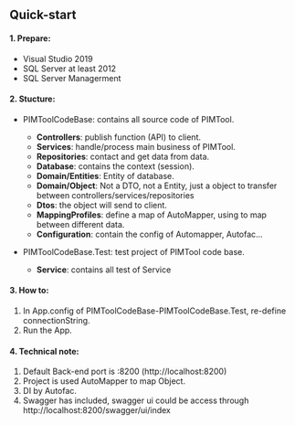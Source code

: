 ## Quick-start
#### 1. Prepare:
* Visual Studio 2019
* SQL Server at least 2012
* SQL Server Managerment 

#### 2. Stucture:
* PIMToolCodeBase: contains all source code of PIMTool.
  * **Controllers**: publish function (API) to client.
  * **Services**: handle/process main business of PIMTool.
  * **Repositories**: contact and get data from data.
  * **Database**: contains the context (session).
  * **Domain/Entities**: Entity of database.
  * **Domain/Object**: Not a DTO, not a Entity, just a object to transfer between controllers/services/repositories
  * **Dtos**: the object will send to client.
  * **MappingProfiles**: define a map of AutoMapper, using to map between different data.
  * **Configuration**: contain the config of Automapper, Autofac...

* PIMToolCodeBase.Test: test project of PIMTool code base.
  * **Service**: contains all test of Service

#### 3. How to:
1. In App.config of PIMToolCodeBase-PIMToolCodeBase.Test, re-define connectionString.
2. Run the App.

#### 4. Technical note:
1. Default Back-end port is :8200 (http://localhost:8200)
2. Project is used AutoMapper to map Object.
3. DI by Autofac.
4. Swagger has included, swagger ui could be access through http://localhost:8200/swagger/ui/index